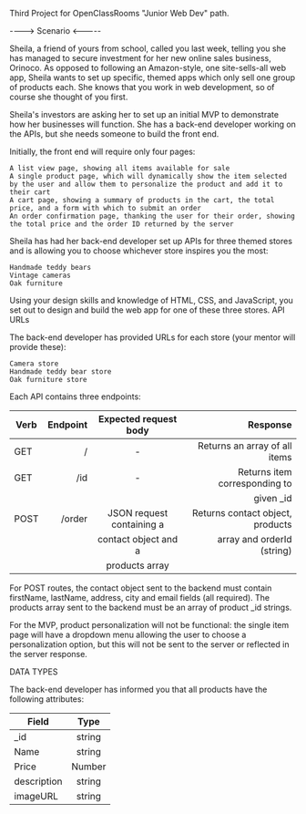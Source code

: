 Third Project for OpenClassRooms "Junior Web Dev" path. 

----> Scenario <-----


Sheila, a friend of yours from school, called you last week, telling you she has managed to secure investment for her new online sales business, Orinoco. As opposed to following an Amazon-style, one site-sells-all web app, Sheila wants to set up specific, themed apps which only sell one group of products each. She knows that you work in web development, so of course she thought of you first.

Sheila's investors are asking her to set up an initial MVP to demonstrate how her businesses will function. She has a back-end developer working on the APIs, but she needs someone to build the front end.

Initially, the front end will require only four pages:

    A list view page, showing all items available for sale
    A single product page, which will dynamically show the item selected by the user and allow them to personalize the product and add it to their cart
    A cart page, showing a summary of products in the cart, the total price, and a form with which to submit an order
    An order confirmation page, thanking the user for their order, showing the total price and the order ID returned by the server

Sheila has had her back-end developer set up APIs for three themed stores and is allowing you to choose whichever store inspires you the most:

    Handmade teddy bears
    Vintage cameras
    Oak furniture

Using your design skills and knowledge of HTML, CSS, and JavaScript, you set out to design and build the web app for one of these three stores.
API URLs

The back-end developer has provided URLs for each store (your mentor will provide these):

    Camera store
    Handmade teddy bear store
    Oak furniture store


Each API contains three endpoints:

| Verb | Endpoint | Expected request body      | Response						   |
| -----| --------:| :-------------------------:| ---------------------------------:|
| GET  | /        | -                          | Returns an array of all items     |
| GET  | /id      | -                          | Returns item corresponding to     |
| 	   |		  |						       |  given _id                        |
| POST | /order   | JSON request containing a  | Returns contact object, products  | 
| 	   |		  |	    contact object and a   | array and orderId (string)        |
|	   |		  |	    products array         | 								   |


For POST routes, the contact object sent to the backend must contain firstName, lastName, address, city and email fields (all required). The products array sent to the backend must be an array of product _id strings.

For the MVP, product personalization will not be functional: the single item page will have a dropdown menu allowing the user to choose a personalization option, but this will not be sent to the server or reflected in the server response.

DATA TYPES

The back-end developer has informed you that all products have the following attributes:

| Field         | Type          |
| ------------- |:-------------:|
| _id           | string        |
| Name          | string        |
| Price         | Number        |
| description   | string        |
| imageURL      | string        |
